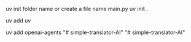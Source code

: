 uv init folder name
or create a file name main.py
uv init . 

uv add uv

uv add openai-agents
"# simple-translator-AI" 
"# simple-translator-AI" 
